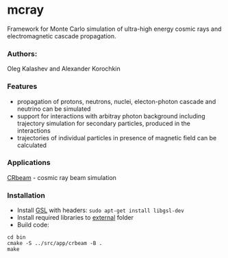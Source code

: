 # mcray
Framework for Monte Carlo simulation of ultra-high energy cosmic rays and electromagnetic cascade propagation.

### Authors:
   Oleg Kalashev and Alexander Korochkin

### Features
 - propagation of protons, neutrons, nuclei, electon-photon cascade and neutrino can be simulated
 - support for interactions with arbitray photon background including trajectory simulation for secondary particles, produced in the interactions
 - trajectories of individual particles in presence of magnetic field can be calculated

### Applications

[CRbeam](src/app/crbeam) - cosmic ray beam simulation

### Installation
- Install [GSL](https://packages.debian.org/sid/libgsl-dev) with headers: `sudo apt-get install libgsl-dev`
- Install required libraries to [external](src/external) folder
- Build code:
<pre><code>cd bin
cmake -S ../src/app/crbeam -B .
make
</code></pre>
